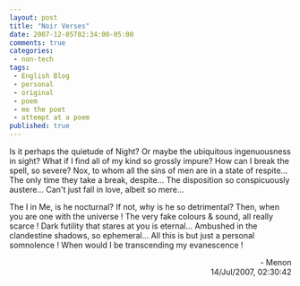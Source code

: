 ```yaml
---
layout: post
title: "Noir Verses"
date: 2007-12-05T02:34:00-05:00
comments: true
categories:
 - non-tech
tags:
 - English Blog
 - personal
 - original
 - poem
 - me the poet
 - attempt at a poem
published: true
---
```


Is it perhaps the quietude of Night?
Or maybe the ubiquitous ingenuousness in sight?
What if I find all of my kind so grossly impure?
How can I break the spell, so severe?
Nox, to whom all the sins of men are in a state of respite...
The only time they take a break, despite...
The disposition so conspicuously austere...
Can't just fall in love, albeit so mere...

The I in Me, is he nocturnal?
If not, why is he so detrimental?
Then, when you are one with the universe !
The very fake colours & sound, all really scarce !
Dark futility that stares at you is eternal...
Ambushed in the clandestine shadows, so ephemeral...
All this is but just a personal somnolence !
When would I be transcending my evanescence !

<div style="text-align: right;"><span>- Menon<br/>14/Jul/2007, 02:30:42<br/></span></div>
